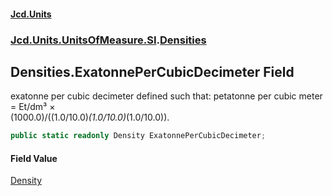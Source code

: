 #### [Jcd.Units](index.md 'index')
### [Jcd.Units.UnitsOfMeasure.SI](Jcd.Units.UnitsOfMeasure.SI.md 'Jcd.Units.UnitsOfMeasure.SI').[Densities](Densities.md 'Jcd.Units.UnitsOfMeasure.SI.Densities')

## Densities.ExatonnePerCubicDecimeter Field

exatonne per cubic decimeter defined such that: petatonne per cubic meter = Et/dm³ ×  
(1000.0)/((1.0/10.0)*(1.0/10.0)*(1.0/10.0)).

```csharp
public static readonly Density ExatonnePerCubicDecimeter;
```

#### Field Value
[Density](Density.md 'Jcd.Units.UnitTypes.Density')